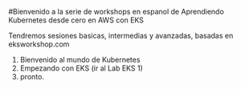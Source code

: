#Bienvenido a la serie de workshops en espanol de Aprendiendo Kubernetes desde cero en AWS con EKS

Tendremos sesiones basicas, intermedias y avanzadas, basadas en eksworkshop.com 

1. Bienvenido al mundo de Kubernetes
2. Empezando con EKS (ir al Lab EKS 1)
3. pronto.
